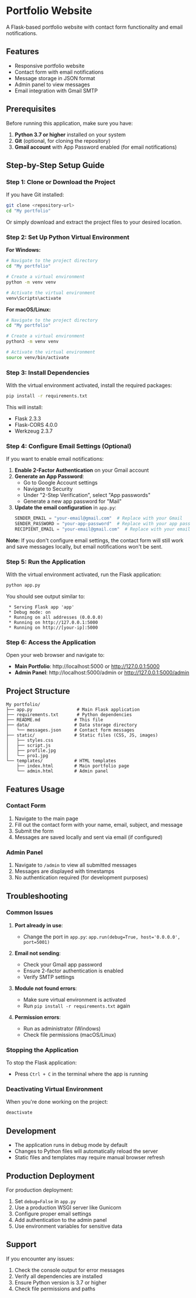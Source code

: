 # Portfolio Website

A Flask-based portfolio website with contact form functionality and email notifications.

## Features

- Responsive portfolio website
- Contact form with email notifications
- Message storage in JSON format
- Admin panel to view messages
- Email integration with Gmail SMTP

## Prerequisites

Before running this application, make sure you have:

1. **Python 3.7 or higher** installed on your system
2. **Git** (optional, for cloning the repository)
3. **Gmail account** with App Password enabled (for email notifications)

## Step-by-Step Setup Guide

### Step 1: Clone or Download the Project

If you have Git installed:
```bash
git clone <repository-url>
cd "My portfolio"
```

Or simply download and extract the project files to your desired location.

### Step 2: Set Up Python Virtual Environment

**For Windows:**
```bash
# Navigate to the project directory
cd "My portfolio"

# Create a virtual environment
python -m venv venv

# Activate the virtual environment
venv\Scripts\activate
```

**For macOS/Linux:**
```bash
# Navigate to the project directory
cd "My portfolio"

# Create a virtual environment
python3 -m venv venv

# Activate the virtual environment
source venv/bin/activate
```

### Step 3: Install Dependencies

With the virtual environment activated, install the required packages:
```bash
pip install -r requirements.txt
```

This will install:
- Flask 2.3.3
- Flask-CORS 4.0.0
- Werkzeug 2.3.7

### Step 4: Configure Email Settings (Optional)

If you want to enable email notifications:

1. **Enable 2-Factor Authentication** on your Gmail account
2. **Generate an App Password**:
   - Go to Google Account settings
   - Navigate to Security
   - Under "2-Step Verification", select "App passwords"
   - Generate a new app password for "Mail"
3. **Update the email configuration** in `app.py`:
   ```python
   SENDER_EMAIL = "your-email@gmail.com"  # Replace with your Gmail
   SENDER_PASSWORD = "your-app-password"  # Replace with your app password
   RECIPIENT_EMAIL = "your-email@gmail.com"  # Replace with your email
   ```

**Note:** If you don't configure email settings, the contact form will still work and save messages locally, but email notifications won't be sent.

### Step 5: Run the Application

With the virtual environment activated, run the Flask application:
```bash
python app.py
```

You should see output similar to:
```
 * Serving Flask app 'app'
 * Debug mode: on
 * Running on all addresses (0.0.0.0)
 * Running on http://127.0.0.1:5000
 * Running on http://[your-ip]:5000
```

### Step 6: Access the Application

Open your web browser and navigate to:
- **Main Portfolio**: http://localhost:5000 or http://127.0.0.1:5000
- **Admin Panel**: http://localhost:5000/admin or http://127.0.0.1:5000/admin

## Project Structure

```
My portfolio/
├── app.py                 # Main Flask application
├── requirements.txt       # Python dependencies
├── README.md             # This file
├── data/                 # Data storage directory
│   └── messages.json     # Contact form messages
├── static/               # Static files (CSS, JS, images)
│   ├── styles.css
│   ├── script.js
│   ├── profile.jpg
│   └── pro1.jpg
└── templates/            # HTML templates
    ├── index.html        # Main portfolio page
    └── admin.html        # Admin panel
```

## Features Usage

### Contact Form
1. Navigate to the main page
2. Fill out the contact form with your name, email, subject, and message
3. Submit the form
4. Messages are saved locally and sent via email (if configured)

### Admin Panel
1. Navigate to `/admin` to view all submitted messages
2. Messages are displayed with timestamps
3. No authentication required (for development purposes)

## Troubleshooting

### Common Issues

1. **Port already in use**:
   - Change the port in `app.py`: `app.run(debug=True, host='0.0.0.0', port=5001)`

2. **Email not sending**:
   - Check your Gmail app password
   - Ensure 2-factor authentication is enabled
   - Verify SMTP settings

3. **Module not found errors**:
   - Make sure virtual environment is activated
   - Run `pip install -r requirements.txt` again

4. **Permission errors**:
   - Run as administrator (Windows)
   - Check file permissions (macOS/Linux)

### Stopping the Application

To stop the Flask application:
- Press `Ctrl + C` in the terminal where the app is running

### Deactivating Virtual Environment

When you're done working on the project:
```bash
deactivate
```

## Development

- The application runs in debug mode by default
- Changes to Python files will automatically reload the server
- Static files and templates may require manual browser refresh

## Production Deployment

For production deployment:
1. Set `debug=False` in `app.py`
2. Use a production WSGI server like Gunicorn
3. Configure proper email settings
4. Add authentication to the admin panel
5. Use environment variables for sensitive data

## Support

If you encounter any issues:
1. Check the console output for error messages
2. Verify all dependencies are installed
3. Ensure Python version is 3.7 or higher
4. Check file permissions and paths 